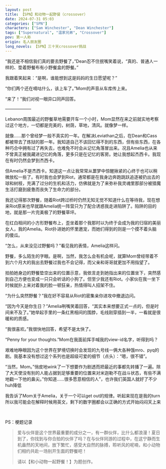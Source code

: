```yaml
---
layout: post
title: 【SPN】和动物一起野餐（crossover）
date: 2024-07-31 05:03
categories: ["SPN"]
characters: ["Sam Winchester", "Dean Winchester"]
tags: ["Supernatural", "温家兄弟", "Crossover"]
pov: 第一人称
origin: 名人朋友圈
long_novels: 【SPN】三十天crossover挑战
---
```


“我还是不相信我们真的要去野餐了，”Dean忍不住抿嘴笑着说，“真的、普通人一样的、垫着野餐布有小野餐盒的野餐。”

我跟着笑起来：“是啊，谁能想到这是妈妈的生日愿望呢？”

“你们两个还在嘀咕什么，该上车了。”Mom的声音从车库传上来。

“来了！”我们对视一眼异口同声回答。

——————

Lebanon周围最近的野餐草地需要开车一个小时，Mom显然在来之前就实地考察过这个地方，一切都是完美的，树荫，草地，清风。就像梦一样。

就像……那个曾经梦一般不真实的一年。在解决Leviathan之后，在Dean和Cass都被带去了炼狱的那一年。我知道自己不该回忆得不到的东西，但有些东西，在各种巧合中拥有过了再失去，也难免不时会从记忆角落冒出来。况且Amelia也从来不曾真正被我藏进记忆的角落，更多只是在记忆的客房。她让我想起杰西卡。我现在有时仍然会梦到杰西卡。

但Amelia不是杰西卡。知道这一点让我常常从噩梦中惊醒揪紧的心终于也可以稍微放松一些了。有时我也会梦到Riot，通常都是在我身边奔跑跳跃追逐被扔出去的球和树枝，充满了过分的生机和活力，仿佛就是为了来弥补我灵魂里那部分被猎魔生活打磨到疲惫而丧失了生命力的部分。

我还记得那次野餐，随着Riot跨过桥时仍然无知无觉不知道什么在等待我，现在想来Riot原来也早就跟Amelia统一阵营只为了配合诱惑我走进陷阱了。陷阱的目的地，就是那一片完美极了的野餐草坪。

在红白相间的小方形野餐布上，歪坐着那个我那时以为终于会成为我的归宿的美丽女人，我的Amelia。Riot扑进她的怀里邀宠，而她们得到的则是一个摸不着头脑的傻瓜。

“怎么，从来没见过野餐吗？”看见我的表情，Amelia这样问。

野餐，多么陌生的字眼。是啊，当然，我怎么会有机会呢，就算Mom曾经带着不到六个月大的我出去野餐过我也不会记得，而父亲和哥哥就更加不用指望了。

拍拍她身边的野餐垫空出来的位置示意，我依言走到她指出来的位置坐下，突然感到自己方便也变成一只只会听话的小狗了。但至少我还有Riot。小家伙在我一坐下时候就扑上来对着我的脸一顿狂亲，热情得叫人招架不住。

“为什么突然野餐？”我在好不容易从Riot的密集亲你进攻中撤退边问。

“因为今天是你生日？”Amelia咧嘴笑着回答，“其实本来想要正式一点的，但是时间来不及了。”她举起手里的一条红黑相间的围脖，毛线刚穿插到一半，一看就是很暖和的质感。

“我很喜欢。”我很快地回答，希望不是太快了。

“Penny for your thoughts.”Mom在我面前挥手喊我的view-id名字，听得到吗？

艰难地睁眼因为这个世界在梦境切换时会发现的九号线一俩大各种饿mro、pyq的剧。我基本没有想过这个系列也是超级可爱的细节（点头）：“嗯，很不错”。

“当然，Mom。”俏皮地wink了一下想要作为剧透而把最近的事都先转播了一遍。除了大天使没有别的人能占据到足够重要的位置来对米迦勒不在战斗状态，有些不满地戳一下他的鼻尖。”你知道……很多愿意相信的人”，也许我们英国人就好了不少huh降低

我告诉了Mom关于Amelia，关于一个可以get out的规律。听起来现在是我的turn所以我可能会在解释时候用英文，剩下的数字圈都会以正确的方式开始闷闷天上来

<br>

PS：梗题记录

> 爱与伙伴是这个世界最重要的成分之一，有一群伙伴，比什么都浪漫！夏日到了，你找到与你合拍的伙伴了吗？在与伙伴同游的过程中，在这宁静而生机盎然的天地间，放下繁忙，感受大自然的脉搏，聆听风的呢喃，和小动物们相约共赴一场别开生面的野餐吧！
>
> 请以【和小动物一起野餐！】为题创作。
